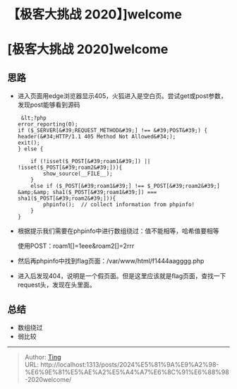 # 【极客大挑战 2020】]welcome


# [极客大挑战 2020]welcome

## 思路
* 进入页面用edge浏览器显示405，火狐进入是空白页。尝试get或post参数，发现post能够看到源码

  ```
   &lt;?php
  error_reporting(0);
  if ($_SERVER[&#39;REQUEST_METHOD&#39;] !== &#39;POST&#39;) {
  header(&#34;HTTP/1.1 405 Method Not Allowed&#34;);
  exit();
  } else {
      
      if (!isset($_POST[&#39;roam1&#39;]) || !isset($_POST[&#39;roam2&#39;])){
          show_source(__FILE__);
      }
      else if ($_POST[&#39;roam1&#39;] !== $_POST[&#39;roam2&#39;] &amp;&amp; sha1($_POST[&#39;roam1&#39;]) === sha1($_POST[&#39;roam2&#39;])){
          phpinfo();  // collect information from phpinfo!
      }
  } 
  ```

* 根据提示我们需要在phpinfo中进行数组绕过：值不能相等，哈希值要相等

  使用POST：roam1[]=1eee&amp;roam2[]=2rrr

* 然后再phpinfo中找到flag页面：/var/www/html/f1444aagggg.php

* 进入后发现404，说明是一个假页面。但是这里应该就是flag页面，查找一下request头，发现在头里面。

## 总结

* 数组绕过
* 弱比较

---

> Author: [Ting](Tin10g.github.io)  
> URL: http://localhost:1313/posts/2024%E5%81%9A%E9%A2%98-%E6%9E%81%E5%AE%A2%E5%A4%A7%E6%8C%91%E6%88%98-2020welcome/  

